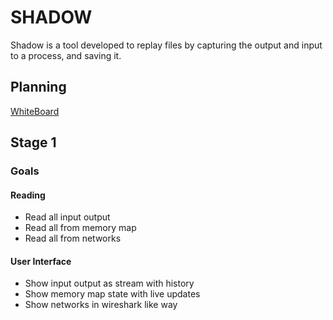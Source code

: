 # SHADOW

Shadow is a tool developed to replay files by capturing the output and input to a process, and saving it.


## Planning

[WhiteBoard](https://miro.com/app/board/uXjVL2dvQCc=/)

## Stage 1

### Goals

#### Reading

- Read all input output
- Read all from memory map
- Read all from networks

#### User Interface

- Show input output as stream with history
- Show memory map state with live updates
- Show networks in wireshark like way 
